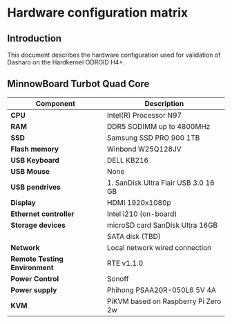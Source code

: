 # Hardware configuration matrix

## Introduction

This document describes the hardware configuration used for validation of
Dasharo on the Hardkernel ODROID H4+.

## MinnowBoard Turbot Quad Core

| Component                      | Description                                 |
|--------------------------------|---------------------------------------------|
| **CPU**                        | Intel(R) Processor N97                      |
| **RAM**                        | DDR5 SODIMM up to 4800MHz                   |
| **SSD**                        | Samsung SSD PRO 900 1TB                     |
| **Flash memory**               | Winbond W25Q128JV                           |
| **USB Keyboard**               | DELL KB216                                  |
| **USB Mouse**                  | None                                        |
| **USB pendrives**              | 1. SanDisk Ultra  Flair USB 3.0 16 GB       |
| **Display**                    | HDMI 1920x1080p                             |
| **Ethernet controller**        | Intel i210 (on-board)                       |
| **Storage devices**            | microSD card SanDisk Ultra 16GB             |
|                                | SATA disk (TBD)                             |
| **Network**                    | Local network wired connection              |
| **Remote Testing Environment** | RTE v1.1.0                                  |
| **Power Control**              | Sonoff                                      |
| **Power supply**               | Phihong PSAA20R-050L6 5V 4A                 |
| **KVM**                        | PiKVM based on Raspberry Pi Zero 2w         |
